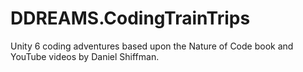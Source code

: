 # DDREAMS.CodingTrainTrips
Unity 6 coding adventures based upon the Nature of Code book and YouTube videos by Daniel Shiffman.
